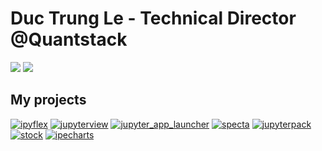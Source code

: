 # Duc Trung Le - Technical Director @Quantstack

![](https://github-readme-stats.vercel.app/api?username=trungleduc&theme=dracula&hide_border=true&include_all_commits=false&count_private=true)
![](https://github-readme-streak-stats.herokuapp.com/?user=trungleduc&theme=dracula&hide_border=true)<br/>


## My projects
[![ipyflex](https://github-readme-stats.vercel.app/api/pin/?username=trungleduc&repo=ipyflex&theme=dracula&show_owner=true)](https://github.com/trungleduc/ipyflex)
[![jupyterview](https://github-readme-stats.vercel.app/api/pin/?username=trungleduc&repo=jupyterview&theme=dracula&show_owner=true)](https://github.com/trungleduc/jupyterview)
[![jupyter_app_launcher](https://github-readme-stats.vercel.app/api/pin/?username=trungleduc&repo=jupyter_app_launcher&theme=dracula&show_owner=true)](https://github.com/trungleduc/jupyter_app_launcher)
[![specta](https://github-readme-stats.vercel.app/api/pin/?username=trungleduc&repo=specta&theme=dracula&show_owner=true)](https://github.com/trungleduc/specta)
[![jupyterpack](https://github-readme-stats.vercel.app/api/pin/?username=trungleduc&repo=jupyterpack&theme=dracula&show_owner=true)](https://github.com/trungleduc/jupyterpack)
[![stock](https://github-readme-stats.vercel.app/api/pin/?username=trungleduc&repo=stock-dashboard&theme=dracula&show_owner=true)](https://github.com/trungleduc/stock-dashboard)
[![ipecharts](https://github-readme-stats.vercel.app/api/pin/?username=trungleduc&repo=ipecharts&theme=dracula&show_owner=true)](https://github.com/trungleduc/ipecharts)

